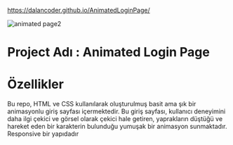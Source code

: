 https://dalancoder.github.io/AnimatedLoginPage/

![animated page2](https://github.com/user-attachments/assets/6f0e923b-1fcc-4f05-83a2-54b56c64d5da)

# Project Adı : Animated Login Page 



# Özellikler

Bu repo, HTML ve CSS kullanılarak oluşturulmuş basit ama şık bir animasyonlu giriş sayfası içermektedir. Bu giriş sayfası, kullanıcı deneyimini daha ilgi çekici ve görsel olarak çekici hale getiren, yaprakların düştüğü ve hareket eden bir karakterin bulunduğu yumuşak bir animasyon sunmaktadır. Responsive bir yapıdadır






